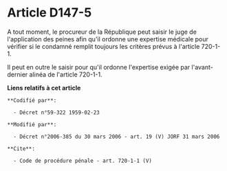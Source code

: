 # Article D147-5

A tout moment, le procureur de la République peut saisir le juge de l'application des peines afin qu'il ordonne une expertise
médicale pour vérifier si le condamné remplit toujours les critères prévus à l'article 720-1-1. 

Il peut en outre le saisir pour qu'il ordonne l'expertise exigée par l'avant-dernier alinéa de l'article 720-1-1.

**Liens relatifs à cet article**

	**Codifié par**:

	  - Décret n°59-322 1959-02-23

	**Modifié par**:

	  - Décret n°2006-385 du 30 mars 2006 - art. 19 (V) JORF 31 mars 2006

	**Cite**:

	  - Code de procédure pénale - art. 720-1-1 (V)
